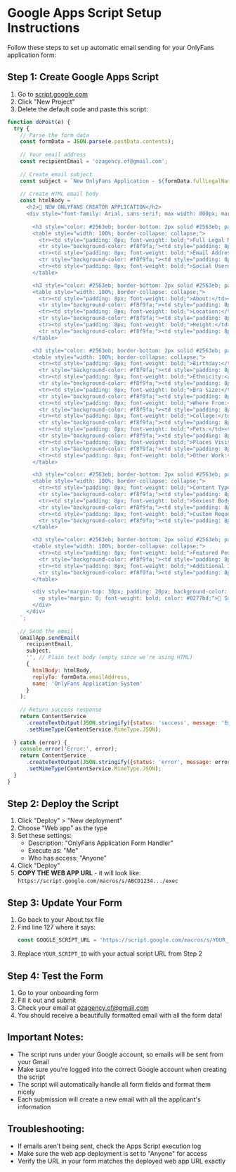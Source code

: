 # Google Apps Script Setup Instructions

Follow these steps to set up automatic email sending for your OnlyFans application form:

## Step 1: Create Google Apps Script

1. Go to [script.google.com](https://script.google.com)
2. Click "New Project"
3. Delete the default code and paste this script:

```javascript
function doPost(e) {
  try {
    // Parse the form data
    const formData = JSON.parse(e.postData.contents);
    
    // Your email address
    const recipientEmail = 'ozagency.of@gmail.com';
    
    // Create email subject
    const subject = `New OnlyFans Application - ${formData.fullLegalName}`;
    
    // Create HTML email body
    const htmlBody = `
      <h2>🌟 NEW ONLYFANS CREATOR APPLICATION</h2>
      <div style="font-family: Arial, sans-serif; max-width: 800px; margin: 0 auto;">
        
        <h3 style="color: #2563eb; border-bottom: 2px solid #2563eb; padding-bottom: 10px;">📝 BASIC INFORMATION</h3>
        <table style="width: 100%; border-collapse: collapse;">
          <tr><td style="padding: 8px; font-weight: bold;">Full Legal Name:</td><td style="padding: 8px;">${formData.fullLegalName}</td></tr>
          <tr style="background-color: #f8f9fa;"><td style="padding: 8px; font-weight: bold;">Online Name:</td><td style="padding: 8px;">${formData.onlineName}</td></tr>
          <tr><td style="padding: 8px; font-weight: bold;">Email Address:</td><td style="padding: 8px;">${formData.emailAddress}</td></tr>
          <tr style="background-color: #f8f9fa;"><td style="padding: 8px; font-weight: bold;">Phone Number:</td><td style="padding: 8px;">${formData.phoneNumber}</td></tr>
          <tr><td style="padding: 8px; font-weight: bold;">Social Usernames:</td><td style="padding: 8px;">${formData.socialUsernames}</td></tr>
        </table>

        <h3 style="color: #2563eb; border-bottom: 2px solid #2563eb; padding-bottom: 10px; margin-top: 30px;">👤 PERSONAL PROFILE</h3>
        <table style="width: 100%; border-collapse: collapse;">
          <tr><td style="padding: 8px; font-weight: bold;">About:</td><td style="padding: 8px;">${formData.personalProfile}</td></tr>
          <tr style="background-color: #f8f9fa;"><td style="padding: 8px; font-weight: bold;">Attitude:</td><td style="padding: 8px;">${formData.attitudeDescription}</td></tr>
          <tr><td style="padding: 8px; font-weight: bold;">Location:</td><td style="padding: 8px;">${formData.basedLocation}</td></tr>
          <tr style="background-color: #f8f9fa;"><td style="padding: 8px; font-weight: bold;">Age:</td><td style="padding: 8px;">${formData.age}</td></tr>
          <tr><td style="padding: 8px; font-weight: bold;">Height:</td><td style="padding: 8px;">${formData.height}</td></tr>
          <tr style="background-color: #f8f9fa;"><td style="padding: 8px; font-weight: bold;">Languages:</td><td style="padding: 8px;">${formData.languagesSpoken}</td></tr>
        </table>

        <h3 style="color: #2563eb; border-bottom: 2px solid #2563eb; padding-bottom: 10px; margin-top: 30px;">🔍 PERSONAL DETAILS</h3>
        <table style="width: 100%; border-collapse: collapse;">
          <tr><td style="padding: 8px; font-weight: bold;">Birthday:</td><td style="padding: 8px;">${formData.birthday}</td></tr>
          <tr style="background-color: #f8f9fa;"><td style="padding: 8px; font-weight: bold;">Sexual Orientation:</td><td style="padding: 8px;">${formData.sexualOrientation}</td></tr>
          <tr><td style="padding: 8px; font-weight: bold;">Ethnicity:</td><td style="padding: 8px;">${formData.ethnicity}</td></tr>
          <tr style="background-color: #f8f9fa;"><td style="padding: 8px; font-weight: bold;">Shoe Size:</td><td style="padding: 8px;">${formData.shoeSize}</td></tr>
          <tr><td style="padding: 8px; font-weight: bold;">Bra Size:</td><td style="padding: 8px;">${formData.braSize}</td></tr>
          <tr style="background-color: #f8f9fa;"><td style="padding: 8px; font-weight: bold;">Zodiac Sign:</td><td style="padding: 8px;">${formData.zodiacSign}</td></tr>
          <tr><td style="padding: 8px; font-weight: bold;">Where From:</td><td style="padding: 8px;">${formData.whereFrom}</td></tr>
          <tr style="background-color: #f8f9fa;"><td style="padding: 8px; font-weight: bold;">Favorite Color:</td><td style="padding: 8px;">${formData.favoriteColor}</td></tr>
          <tr><td style="padding: 8px; font-weight: bold;">College:</td><td style="padding: 8px;">${formData.college}</td></tr>
          <tr style="background-color: #f8f9fa;"><td style="padding: 8px; font-weight: bold;">Kids:</td><td style="padding: 8px;">${formData.kids}</td></tr>
          <tr><td style="padding: 8px; font-weight: bold;">Pets:</td><td style="padding: 8px;">${formData.pets}</td></tr>
          <tr style="background-color: #f8f9fa;"><td style="padding: 8px; font-weight: bold;">Sports:</td><td style="padding: 8px;">${formData.sports}</td></tr>
          <tr><td style="padding: 8px; font-weight: bold;">Places Visited:</td><td style="padding: 8px;">${formData.placesVisited}</td></tr>
          <tr style="background-color: #f8f9fa;"><td style="padding: 8px; font-weight: bold;">Relationship Status:</td><td style="padding: 8px;">${formData.relationshipStatus}</td></tr>
          <tr><td style="padding: 8px; font-weight: bold;">Other Work:</td><td style="padding: 8px;">${formData.otherWork}</td></tr>
        </table>

        <h3 style="color: #2563eb; border-bottom: 2px solid #2563eb; padding-bottom: 10px; margin-top: 30px;">🎬 CONTENT & SERVICES</h3>
        <table style="width: 100%; border-collapse: collapse;">
          <tr><td style="padding: 8px; font-weight: bold;">Content Types:</td><td style="padding: 8px;">${formData.contentTypes}</td></tr>
          <tr style="background-color: #f8f9fa;"><td style="padding: 8px; font-weight: bold;">Video Calls:</td><td style="padding: 8px;">${formData.acceptVideoCalls}</td></tr>
          <tr><td style="padding: 8px; font-weight: bold;">Sexiest Body Part:</td><td style="padding: 8px;">${formData.sexiestBodyPart}</td></tr>
          <tr style="background-color: #f8f9fa;"><td style="padding: 8px; font-weight: bold;">Physical Appearance:</td><td style="padding: 8px;">${formData.physicalAppearance}</td></tr>
          <tr><td style="padding: 8px; font-weight: bold;">Custom Requests:</td><td style="padding: 8px;">${formData.customRequests}</td></tr>
          <tr style="background-color: #f8f9fa;"><td style="padding: 8px; font-weight: bold;">Go Live:</td><td style="padding: 8px;">${formData.goLive}</td></tr>
        </table>

        <h3 style="color: #2563eb; border-bottom: 2px solid #2563eb; padding-bottom: 10px; margin-top: 30px;">✅ FINAL DETAILS</h3>
        <table style="width: 100%; border-collapse: collapse;">
          <tr><td style="padding: 8px; font-weight: bold;">Featured People:</td><td style="padding: 8px;">${formData.featuredPeople}</td></tr>
          <tr style="background-color: #f8f9fa;"><td style="padding: 8px; font-weight: bold;">OnlyFans Credentials:</td><td style="padding: 8px;">${formData.onlyFansCredentials}</td></tr>
          <tr><td style="padding: 8px; font-weight: bold;">Additional Info:</td><td style="padding: 8px;">${formData.additionalInfo}</td></tr>
          <tr style="background-color: #f8f9fa;"><td style="padding: 8px; font-weight: bold;">Commitment Understood:</td><td style="padding: 8px;">${formData.commitmentUnderstood}</td></tr>
        </table>

        <div style="margin-top: 30px; padding: 20px; background-color: #e0f2fe; border-radius: 8px;">
          <p style="margin: 0; font-weight: bold; color: #0277bd;">📅 Submitted: ${formData.timestamp}</p>
        </div>
      </div>
    `;
    
    // Send the email
    GmailApp.sendEmail(
      recipientEmail,
      subject,
      '', // Plain text body (empty since we're using HTML)
      {
        htmlBody: htmlBody,
        replyTo: formData.emailAddress,
        name: 'OnlyFans Application System'
      }
    );
    
    // Return success response
    return ContentService
      .createTextOutput(JSON.stringify({status: 'success', message: 'Email sent successfully'}))
      .setMimeType(ContentService.MimeType.JSON);
      
  } catch (error) {
    console.error('Error:', error);
    return ContentService
      .createTextOutput(JSON.stringify({status: 'error', message: error.toString()}))
      .setMimeType(ContentService.MimeType.JSON);
  }
}
```

## Step 2: Deploy the Script

1. Click "Deploy" > "New deployment"
2. Choose "Web app" as the type
3. Set these settings:
   - Description: "OnlyFans Application Form Handler"
   - Execute as: "Me"
   - Who has access: "Anyone"
4. Click "Deploy"
5. **COPY THE WEB APP URL** - it will look like:
   `https://script.google.com/macros/s/ABCD1234.../exec`

## Step 3: Update Your Form

1. Go back to your About.tsx file
2. Find line 127 where it says:
   ```javascript
   const GOOGLE_SCRIPT_URL = 'https://script.google.com/macros/s/YOUR_SCRIPT_ID/exec';
   ```
3. Replace `YOUR_SCRIPT_ID` with your actual script URL from Step 2

## Step 4: Test the Form

1. Go to your onboarding form
2. Fill it out and submit
3. Check your email at ozagency.of@gmail.com
4. You should receive a beautifully formatted email with all the form data!

## Important Notes:

- The script runs under your Google account, so emails will be sent from your Gmail
- Make sure you're logged into the correct Google account when creating the script
- The script will automatically handle all form fields and format them nicely
- Each submission will create a new email with all the applicant's information

## Troubleshooting:

- If emails aren't being sent, check the Apps Script execution log
- Make sure the web app deployment is set to "Anyone" for access
- Verify the URL in your form matches the deployed web app URL exactly